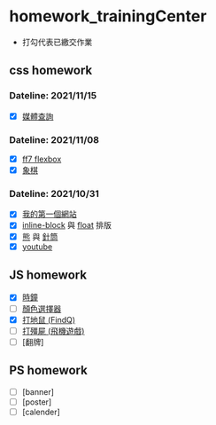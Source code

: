 # homework_trainingCenter

- 打勾代表已繳交作業

## css homework

### Dateline: 2021/11/15

- [x] [媒體查詢](https://link1515.github.io/homework_trainingCenter/CSS/07.%E5%AA%92%E9%AB%94%E6%9F%A5%E8%A9%A2/media_query_wda.html)

### Dateline: 2021/11/08

- [x] [ff7 flexbox](https://link1515.github.io/homework_trainingCenter/CSS/05.ff7_flexbox/ff7_flexbox.html)
- [x] [象棋](https://link1515.github.io/homework_trainingCenter/CSS/06.%E8%B1%A1%E6%A3%8B/chinese_chess.html)

### Dateline: 2021/10/31

- [x] [我的第一個網站](https://link1515.github.io/homework_trainingCenter/CSS/01.%E6%88%91%E7%9A%84%E7%AC%AC%E4%B8%80%E5%80%8B%E7%B6%B2%E9%A0%81/%E6%88%91%E7%9A%84%E7%AC%AC%E4%B8%80%E5%80%8B%E7%B6%B2%E9%A0%81.html)
- [x] [inline-block](https://link1515.github.io/homework_trainingCenter/CSS/02.inline_block_float/youtube_inline-block%E6%8E%92%E7%89%88.html) 與 [float](https://link1515.github.io/homework_trainingCenter/CSS/02.inline_block_float/youtube_float%E6%8E%92%E7%89%88.html) 排版
- [x] [熊](https://link1515.github.io/homework_trainingCenter/CSS/03.%E7%86%8A%E8%88%87%E9%87%9D%E7%AD%92/bear.html) 與 [針筒](https://link1515.github.io/homework_trainingCenter/CSS/03.%E7%86%8A%E8%88%87%E9%87%9D%E7%AD%92/syringe.html)
- [x] [youtube](https://link1515.github.io/homework_trainingCenter/CSS/04.youtube/youtube.html)

## JS homework

- [x] [時鐘](https://link1515.github.io/homework_trainingCenter/JS/02.%E6%99%82%E9%90%98/%E4%BD%9C%E6%A5%AD_%E6%99%82%E9%90%98.html)
- [ ] [顏色選擇器](https://link1515.github.io/homework_trainingCenter/JS/03.%E9%A1%8F%E8%89%B2%E9%81%B8%E6%93%87%E5%99%A8/%E4%BD%9C%E6%A5%AD_%E9%A1%8F%E8%89%B2%E9%81%B8%E6%93%87%E5%99%A8.html)
- [x] [打地鼠 (FindQ)](https://link1515.github.io/homework_trainingCenter/JS/04.%E6%89%93%E5%9C%B0%E9%BC%A0/index.html)
- [ ] [打殭屍 (飛機遊戲)](https://link1515.github.io/homework_trainingCenter/JS/05.%E6%89%93%E6%AE%AD%E5%B1%8D/)
- [ ] [翻牌]

## PS homework

- [ ] [banner]
- [ ] [poster]
- [ ] [calender]
